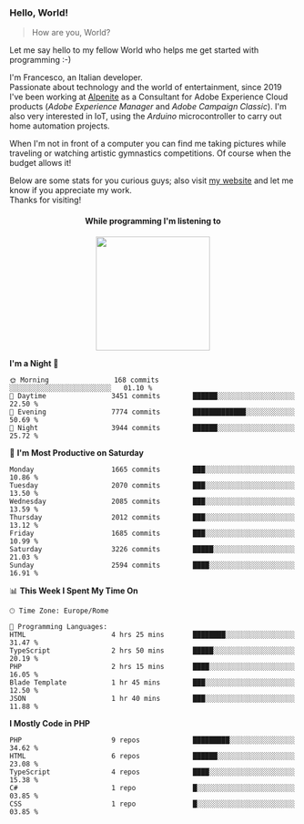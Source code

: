 ### Hello, World!

> How are you, World?

Let me say hello to my fellow World who helps me get started with programming :-)

I'm Francesco, an Italian developer.  
Passionate about technology and the world of entertainment, since 2019 I've been working at [Alpenite](https://www.alpenite.com) as a Consultant for Adobe Experience Cloud products (*Adobe Experience Manager* and *Adobe Campaign Classic*). I'm also very interested in IoT, using the *Arduino* microcontroller to carry out home automation projects.

When I'm not in front of a computer you can find me taking pictures while traveling or watching artistic gymnastics competitions. Of course when the budget allows it!

Below are some stats for you curious guys; also visit [my website](https://www.francescorega.eu) and let me know if you appreciate my work.  
Thanks for visiting!

<div align="center">
  <h4>While programming I'm listening to</h4>
  <a href="https://apps.francescorega.eu/now-playing/11147232609" target="_blank"><img src="https://apps.francescorega.eu/now-playing/11147232609" width="200"></a>
</div>

<!--START_SECTION:waka-->
**I'm a Night 🦉** 

```text
🌞 Morning                168 commits         ░░░░░░░░░░░░░░░░░░░░░░░░░   01.10 % 
🌆 Daytime                3451 commits        ██████░░░░░░░░░░░░░░░░░░░   22.50 % 
🌃 Evening                7774 commits        █████████████░░░░░░░░░░░░   50.69 % 
🌙 Night                  3944 commits        ██████░░░░░░░░░░░░░░░░░░░   25.72 % 
```
📅 **I'm Most Productive on Saturday** 

```text
Monday                   1665 commits        ███░░░░░░░░░░░░░░░░░░░░░░   10.86 % 
Tuesday                  2070 commits        ███░░░░░░░░░░░░░░░░░░░░░░   13.50 % 
Wednesday                2085 commits        ███░░░░░░░░░░░░░░░░░░░░░░   13.59 % 
Thursday                 2012 commits        ███░░░░░░░░░░░░░░░░░░░░░░   13.12 % 
Friday                   1685 commits        ███░░░░░░░░░░░░░░░░░░░░░░   10.99 % 
Saturday                 3226 commits        █████░░░░░░░░░░░░░░░░░░░░   21.03 % 
Sunday                   2594 commits        ████░░░░░░░░░░░░░░░░░░░░░   16.91 % 
```


📊 **This Week I Spent My Time On** 

```text
🕑︎ Time Zone: Europe/Rome

💬 Programming Languages: 
HTML                     4 hrs 25 mins       ████████░░░░░░░░░░░░░░░░░   31.47 % 
TypeScript               2 hrs 50 mins       █████░░░░░░░░░░░░░░░░░░░░   20.19 % 
PHP                      2 hrs 15 mins       ████░░░░░░░░░░░░░░░░░░░░░   16.05 % 
Blade Template           1 hr 45 mins        ███░░░░░░░░░░░░░░░░░░░░░░   12.50 % 
JSON                     1 hr 40 mins        ███░░░░░░░░░░░░░░░░░░░░░░   11.88 % 
```

**I Mostly Code in PHP** 

```text
PHP                      9 repos             █████████░░░░░░░░░░░░░░░░   34.62 % 
HTML                     6 repos             ██████░░░░░░░░░░░░░░░░░░░   23.08 % 
TypeScript               4 repos             ████░░░░░░░░░░░░░░░░░░░░░   15.38 % 
C#                       1 repo              █░░░░░░░░░░░░░░░░░░░░░░░░   03.85 % 
CSS                      1 repo              █░░░░░░░░░░░░░░░░░░░░░░░░   03.85 % 
```




<!--END_SECTION:waka-->

